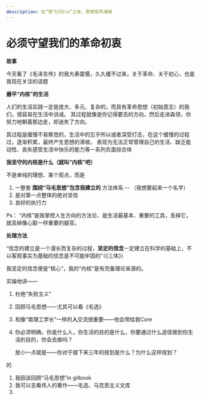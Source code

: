 ```yaml
---
description: 在“夜飞行Era”之末，思想有所滑坡
---
```


# 必须守望我们的革命初衷



**故事**

今天看了《毛泽东传》的我大寿震慑，久久缓不过来，关于革命、关于初心，也是我现在关注的话题

**磨平“内核”的生活**

人们的生活实践一定是庞大、多元、复杂的，而具有革命思想（初始意志）的我们，很容易在生活中消减。 其过程就像是你记得要去的方向，然后走进森领，你努力地朝着那边走，却迷失了方向。

其过程是缓慢不易察觉的，生活中的忘乎所以或者深受打击，在这个缓慢的过程过，逐渐积累，最终产生思想的滑坡。 表现为无法正常管理自己的生活、缺乏能动性、丧失感受生活中快乐的能力等一系列负面综合体

**我坚守的内核是什么（就叫“内核”吧）**

不是单纯的理想、某个观点，而是

1. 一整套 **围绕“马毛思想”包含我建立的** 方法体系 -- （我想要起来一个名字）
2. 是对第一点整体的绝对坚信
3. 良好的执行力

Ps： “内核”是我掌控人生方向的方法论、是生活最基本、重要的工具，丢掉它，就丢掉像心脏一样重要的器官。

**处理方法**

“信念的建立是一个漫长而复杂的过程，**坚定的信念**一定建立在科学的基础上，不以客观事实为基础的信念是不可能牢固的“（《三体》）

我坚定的信念便是“核心“，我的“内核”是有完备理论来源的。

实操地讲——



1. 杜绝“失败主义“
2. 回顾马毛思想——尤其可以看《毛选》
3. 和像“南理工学长“一样的**人**交流很重要——他会带给我Core
4.  你必须明确，你是什么人，你生活的目的是什么，你要通过什么途径做到你生活的目的，你会去做吗？ 

    放小一点就是——你对于接下来三年的规划是什么？为什么这样规划？





的

1. 我因该回顾“马毛思想”in gitbook
2. 我可以去看伟人的著作——毛选、马克思主义文库
3.
